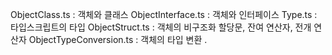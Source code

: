 ObjectClass.ts : 객체와 클래스
ObjectInterface.ts : 객체와 인터페이스
Type.ts : 타입스크립트의 타입
ObjectStruct.ts : 객체의 비구조화 할당문, 잔여 연산자, 전개 연산자
ObjectTypeConversion.ts : 객체의 타입 변환
.

